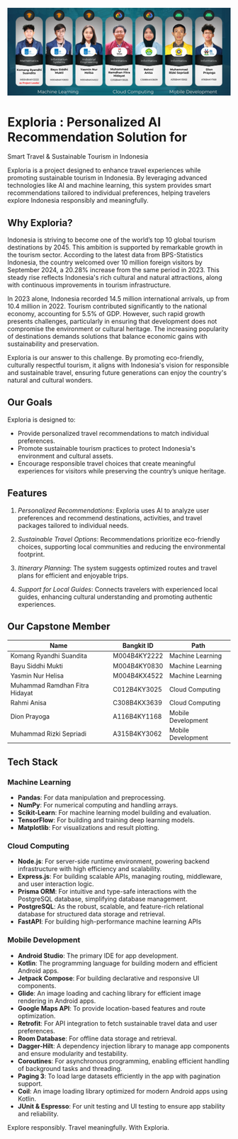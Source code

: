 ![file1](banner.png)
# Exploria : Personalized AI Recommendation Solution for 
Smart Travel & Sustainable Tourism in Indonesia


Exploria is a project designed to enhance travel experiences while promoting sustainable tourism in Indonesia. By leveraging advanced technologies like AI and machine learning, this system provides smart recommendations tailored to individual preferences, helping travelers explore Indonesia responsibly and meaningfully.

## Why Exploria?

Indonesia is striving to become one of the world’s top 10 global tourism destinations by 2045. This ambition is supported by remarkable growth in the tourism sector. According to the latest data from BPS-Statistics Indonesia, the country welcomed over 10 million foreign visitors by September 2024, a 20.28% increase from the same period in 2023. This steady rise reflects Indonesia's rich cultural and natural attractions, along with continuous improvements in tourism infrastructure.

In 2023 alone, Indonesia recorded 14.5 million international arrivals, up from 10.4 million in 2022. Tourism contributed significantly to the national economy, accounting for 5.5% of GDP. However, such rapid growth presents challenges, particularly in ensuring that development does not compromise the environment or cultural heritage. The increasing popularity of destinations demands solutions that balance economic gains with sustainability and preservation.

Exploria is our answer to this challenge. By promoting eco-friendly, culturally respectful tourism, it aligns with Indonesia's vision for responsible and sustainable travel, ensuring future generations can enjoy the country's natural and cultural wonders.

## Our Goals

Exploria is designed to:
- Provide personalized travel recommendations to match individual preferences.
- Promote sustainable tourism practices to protect Indonesia's environment and cultural assets.
- Encourage responsible travel choices that create meaningful experiences for visitors while preserving the country’s unique heritage.

## Features

1. *Personalized Recommendations*:
   Exploria uses AI to analyze user preferences and recommend destinations, activities, and travel packages tailored to individual needs.

2. *Sustainable Travel Options*:
   Recommendations prioritize eco-friendly choices, supporting local communities and reducing the environmental footprint.

3. *Itinerary Planning*:
   The system suggests optimized routes and travel plans for efficient and enjoyable trips.

4. *Support for Local Guides*:
   Connects travelers with experienced local guides, enhancing cultural understanding and promoting authentic experiences.

## Our Capstone Member

| **Name**                | **Bangkit ID**       | **Path**           |
|--------------------------|----------------------|--------------------|
| Komang Ryandhi Suandita | M004B4KY2222    | Machine Learning   |
| Bayu Siddhi Mukti        | M004B4KY0830      | Machine Learning   |
| Yasmin Nur Helisa       | M004B4KX4522     | Machine Learning   |
| Muhammad Ramdhan Fitra Hidayat | C012B4KY3025 | Cloud Computing |
| Rahmi Anisa | C308B4KX3639 | Cloud Computing |
| Dion Prayoga | A116B4KY1168 | Mobile Development |
| Muhammad Rizki Sepriadi | A315B4KY3062 | Mobile Development |

## Tech Stack
### Machine Learning
- **Pandas**: For data manipulation and preprocessing.
- **NumPy**: For numerical computing and handling arrays.
- **Scikit-Learn**: For machine learning model building and evaluation.
- **TensorFlow**: For building and training deep learning models.
- **Matplotlib**: For visualizations and result plotting.

### Cloud Computing
- **Node.js**: For server-side runtime environment, powering backend infrastructure with high efficiency and scalability.
- **Express.js**: For building scalable APIs, managing routing, middleware, and user interaction logic.
- **Prisma ORM**: For intuitive and type-safe interactions with the PostgreSQL database, simplifying database management.
- **PostgreSQL**: As the robust, scalable, and feature-rich relational database for structured data storage and retrieval.
- **FastAPI**: For building high-performance machine learning APIs

### Mobile Development
- **Android Studio**: The primary IDE for app development.
- **Kotlin**: The programming language for building modern and efficient Android apps.
- **Jetpack Compose**: For building declarative and responsive UI components.
- **Glide**: An image loading and caching library for efficient image rendering in Android apps.
- **Google Maps API**: To provide location-based features and route optimization.
- **Retrofit**: For API integration to fetch sustainable travel data and user preferences.
- **Room Database**: For offline data storage and retrieval.
- **Dagger-Hilt**: A dependency injection library to manage app components and ensure modularity and testability.
- **Coroutines**: For asynchronous programming, enabling efficient handling of background tasks and threading.
- **Paging 3**: To load large datasets efficiently in the app with pagination support.
- **Coil**: An image loading library optimized for modern Android apps using Kotlin.
- **JUnit & Espresso**: For unit testing and UI testing to ensure app stability and reliability.


Explore responsibly. Travel meaningfully. With Exploria.
